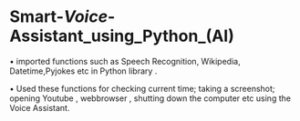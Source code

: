 # Smart-_Voice_-Assistant_using_Python_(AI)

• imported functions such as Speech Recognition, Wikipedia, Datetime,Pyjokes etc in Python library .

• Used these functions for checking current time; taking a screenshot; opening Youtube , webbrowser ,
shutting down the computer etc using the Voice Assistant.
